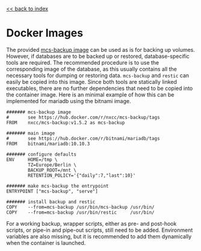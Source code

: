 [<< back to index](readme.md)

# Docker Images

The provided [mcs-backup image][image] can be used as is for backing up volumes.
However, if databases are to be backed up or restored, database-specific tools
are required. The recommended procedure is to use the corresponding image of the
database, as this usually contains all the necessary tools for dumping or
restoring data. `mcs-backup` and `restic` can easily be copied into this image.
Since both tools are statically linked executables, there are no further
dependencies that need to be copied into the container image. Here is an minimal
example of how this can be implemented for mariadb using the bitnami image.

```
####### mcs-backup image
#       see https://hub.docker.com/r/nxcc/mcs-backup/tags
FROM    nxcc/mcs-backup:v1.5.2 as mcs-backup

####### main image
#       see https://hub.docker.com/r/bitnami/mariadb/tags
FROM    bitnami/mariadb:10.10.3

####### configure defaults
ENV     HOME=/tmp \
        TZ=Europe/Berlin \
        BACKUP_ROOT=/mnt \
        RETENTION_POLICY='{"daily":7,"last":10}'

####### make mcs-backup the entrypoint
ENTRYPOINT ["mcs-backup", "serve"]

####### install backup and restic
COPY    --from=mcs-backup /usr/bin/mcs-backup /usr/bin/
COPY    --from=mcs-backup /usr/bin/restic     /usr/bin/
```

For a working backup, wrapper scripts, either as pre- and post-hook scripts, or
pipe-in and pipe-out scripts, still need to be added. Environment variables are
also missing, but it is recommended to add them dynamically when the container
is launched.

[image]: https://hub.docker.com/r/nxcc/mcs-backup/tags
